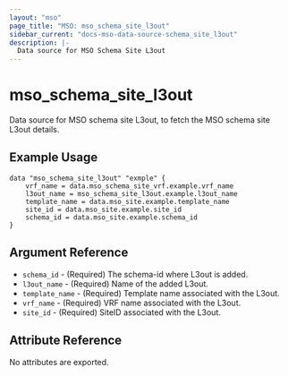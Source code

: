 ```yaml
---
layout: "mso"
page_title: "MSO: mso_schema_site_l3out"
sidebar_current: "docs-mso-data-source-schema_site_l3out"
description: |-
  Data source for MSO Schema Site L3out
---
```


# mso_schema_site_l3out #

Data source for MSO schema site L3out, to fetch the MSO schema site L3out details.

## Example Usage ##

```hcl
data "mso_schema_site_l3out" "exmple" {
    vrf_name = data.mso_schema_site_vrf.example.vrf_name
    l3out_name = mso_schema_site_l3out.example.l3out_name
    template_name = data.mso_site.example.template_name
    site_id = data.mso_site.example.site_id
    schema_id = data.mso_site.example.schema_id
}
```

## Argument Reference ##
* `schema_id` - (Required) The schema-id where L3out is added.
* `l3out_name` - (Required) Name of the added L3out.
* `template_name` - (Required) Template name associated with the L3out.
* `vrf_name` - (Required) VRF name associated with the L3out.
* `site_id` - (Required) SiteID associated with the L3out.

## Attribute Reference ##

No attributes are exported.